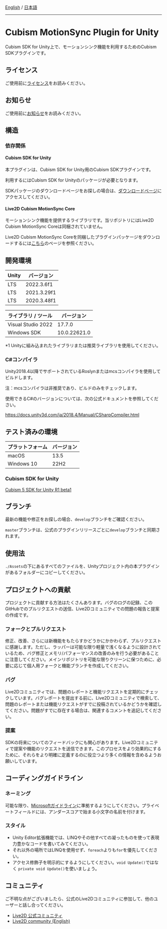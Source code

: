 [English](README.md) / [日本語](README.ja.md)

---

# Cubism MotionSync Plugin for Unity

Cubism SDK for Unity上で、モーションシンク機能を利用するためのCubism SDKプラグインです。

## ライセンス

ご使用前に[ライセンス](LICENSE.md)をお読みください。

## お知らせ

ご使用前に[お知らせ](NOTICE.ja.md)をお読みください。

## 構造

### 依存関係

#### Cubism SDK for Unity

本プラグインは、Cubism SDK for Unity用のCubism SDKプラグインです。

利用するにはCubism SDK for Unityのパッケージが必要となります。

SDKパッケージのダウンロードページをお探しの場合は、[ダウンロードページ](https://www.live2d.com/download/cubism-sdk/download-unity/)にアクセスしてください。

#### Live2D Cubism MotionSync Core

モーションシンク機能を提供するライブラリです。当リポジトリにはLive2D Cubism MotionSync Coreは同梱されていません。

Live2D Cubism MotionSync Coreを同梱したプラグインパッケージをダウンロードするには[こちら](https://docs.live2d.com/cubism-sdk-manual/download-sdk-motionsync-plugin/)のページを参照ください。

## 開発環境

| Unity | バージョン |
| --- | --- |
| LTS | 2022.3.6f1 |
| LTS | 2021.3.29f1 |
| LTS | 2020.3.48f1 |

| ライブラリ / ツール | バージョン |
| --- | --- |
| Visual Studio 2022 | 17.7.0 |
| Windows SDK | 10.0.22621.0 |

*1 Unityに組み込まれたライブラリまたは推奨ライブラリを使用してください。

### C#コンパイラ

Unity2018.4以降でサポートされているRoslynまたはmcsコンパイラを使用してビルドします。

注：mcsコンパイラは非推奨であり、ビルドのみをチェックします。

使用できるC#のバージョンについては、次の公式ドキュメントを参照してください。

https://docs.unity3d.com/ja/2018.4/Manual/CSharpCompiler.html

## テスト済みの環境

| プラットフォーム | バージョン |
| --- | --- |
| macOS | 13.5 |
| Windows 10 | 22H2 |

### Cubism SDK for Unity

[Cubism 5 SDK for Unity R1 beta1](https://github.com/Live2D/CubismUnityComponents/releases/tag/5-r.1-beta.1)

## ブランチ

最新の機能や修正をお探しの場合、`develop`ブランチをご確認ください。

`master`ブランチは、公式のプラグインリリースごとに`develop`ブランチと同期されます。

## 使用法

`./Assets`の下にあるすべてのファイルを、Unityプロジェクト内の本プラグインがあるフォルダーにコピーしてください。

## プロジェクトへの貢献

プロジェクトに貢献する方法はたくさんあります。バグのログの記録、このGitHubでのプルリクエストの送信、Live2Dコミュニティでの問題の報告と提案の作成です。

### フォークとプルリクエスト

修正、改善、さらには新機能をもたらすかどうかにかかわらず、プルリクエストに感謝します。ただし、ラッパーは可能な限り軽量で浅くなるように設計されているため、バグ修正とメモリ/パフォーマンスの改善のみを行う必要があることに注意してください。メインリポジトリを可能な限りクリーンに保つために、必要に応じて個人用フォークと機能ブランチを作成してください。

### バグ

Live2Dコミュニティでは、問題のレポートと機能リクエストを定期的にチェックしています。バグレポートを提出する前に、Live2Dコミュニティで検索して、問題のレポートまたは機能リクエストがすでに投稿されているかどうかを確認してください。問題がすでに存在する場合は、関連するコメントを追記してください。

### 提案

SDKの将来についてのフィードバックにも関心があります。Live2Dコミュニティで提案や機能のリクエストを送信できます。このプロセスをより効果的にするために、それらをより明確に定義するのに役立つより多くの情報を含めるようお願いしています。

## コーディングガイドライン

### ネーミング

可能な限り、[Microsoftガイドライン](https://msdn.microsoft.com/en-us/library/ms229002(v=vs.110).aspx)に準拠するようにしてください。プライベートフィールドには、アンダースコアで始まる小文字の名前を付けます。

### スタイル

- Unity Editor拡張機能では、LINQやその他すべての凝ったものを使って表現力豊かなコードを書いてみてください。
- それ以外の場所ではLINQを使用せず、`foreach`よりも`for`を優先してください。
- アクセス修飾子を明示的にするようにしてください。`void Update()`ではなく `private void Update()`を使いましょう。

## コミュニティ

ご不明な点がございましたら、公式のLive2Dコミュニティに参加して、他のユーザーと話し合ってください。

- [Live2D 公式コミュニティ](https://creatorsforum.live2d.com/)
- [Live2D community (English)](https://community.live2d.com/)
